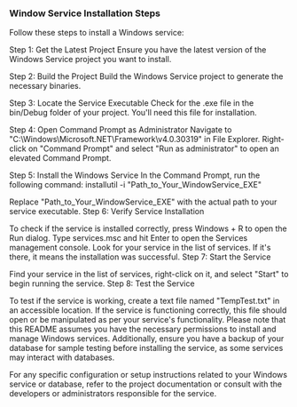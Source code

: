 ### Window Service Installation Steps
Follow these steps to install a Windows service:

Step 1: Get the Latest Project
Ensure you have the latest version of the Windows Service project you want to install.

Step 2: Build the Project
Build the Windows Service project to generate the necessary binaries.

Step 3: Locate the Service Executable
Check for the .exe file in the bin/Debug folder of your project. You'll need this file for installation.

Step 4: Open Command Prompt as Administrator
Navigate to "C:\Windows\Microsoft.NET\Framework\v4.0.30319" in File Explorer.
Right-click on "Command Prompt" and select "Run as administrator" to open an elevated Command Prompt.

Step 5: Install the Windows Service
In the Command Prompt, run the following command:
  installutil -i "Path_to_Your_WindowService_EXE"


Replace "Path_to_Your_WindowService_EXE" with the actual path to your service executable.
Step 6: Verify Service Installation

To check if the service is installed correctly, press Windows + R to open the Run dialog.
Type services.msc and hit Enter to open the Services management console.
Look for your service in the list of services. If it's there, it means the installation was successful.
Step 7: Start the Service

Find your service in the list of services, right-click on it, and select "Start" to begin running the service.
Step 8: Test the Service

To test if the service is working, create a text file named "TempTest.txt" in an accessible location.
If the service is functioning correctly, this file should open or be manipulated as per your service's functionality.
Please note that this README assumes you have the necessary permissions to install and manage Windows services. Additionally, ensure you have a backup of your database for sample testing before installing the service, as some services may interact with databases.

For any specific configuration or setup instructions related to your Windows service or database, refer to the project documentation or consult with the developers or administrators responsible for the service.

